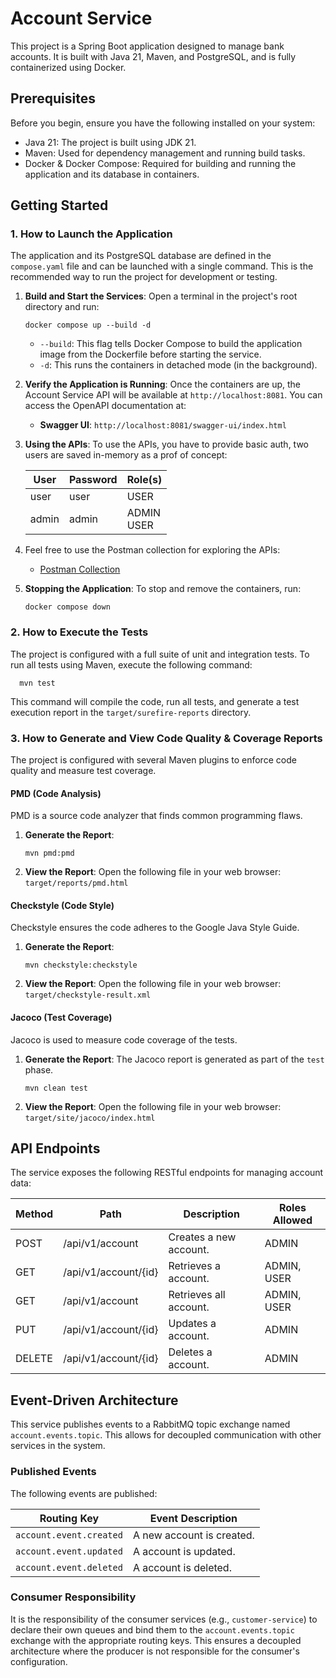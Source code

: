 # Account Service

This project is a Spring Boot application designed to manage bank accounts. It is built with Java 21, Maven, and
PostgreSQL, and is fully containerized using Docker.

## Prerequisites

Before you begin, ensure you have the following installed on your system:

* Java 21: The project is built using JDK 21.
* Maven: Used for dependency management and running build tasks.
* Docker & Docker Compose: Required for building and running the application and its database in containers.

## Getting Started

### 1. How to Launch the Application

The application and its PostgreSQL database are defined in the `compose.yaml` file and can be launched with a single
command. This is the recommended way to run the project for development or testing.

1. **Build and Start the Services**: Open a terminal in the project's root directory and run:
   ```shell
   docker compose up --build -d
   ```
    * `--build`: This flag tells Docker Compose to build the application image from the Dockerfile before starting the
      service.
    * `-d`: This runs the containers in detached mode (in the background).

2. **Verify the Application is Running**: Once the containers are up, the Account Service API will be available at
   `http://localhost:8081`. You can access the OpenAPI documentation at:
    * **Swagger UI**: `http://localhost:8081/swagger-ui/index.html`

3. **Using the APIs**: To use the APIs, you have to provide basic auth, two users are saved in-memory as a prof of
   concept:

   | User  | Password | Role(s)        |
   |-------|----------|----------------|
   | user  | user     | USER           |
   | admin | admin    | ADMIN<br/>USER |

4. Feel free to use the Postman collection for exploring the APIs:
   * [Postman Collection](Account%20Service.postman_collection.json)

5. **Stopping the Application**: To stop and remove the containers, run:
   ```shell
   docker compose down
   ```

### 2. How to Execute the Tests

The project is configured with a full suite of unit and integration tests. To run all tests using Maven, execute the
following command:

```shell 
  mvn test
```

This command will compile the code, run all tests, and generate a test execution report in the `target/surefire-reports`
directory.

### 3. How to Generate and View Code Quality & Coverage Reports

The project is configured with several Maven plugins to enforce code quality and measure test coverage.

#### PMD (Code Analysis)

PMD is a source code analyzer that finds common programming flaws.

1. **Generate the Report**:
   ```shell
   mvn pmd:pmd
   ```
2. **View the Report**: Open the following file in your web browser:
   `target/reports/pmd.html`

#### Checkstyle (Code Style)

Checkstyle ensures the code adheres to the Google Java Style Guide.

1. **Generate the Report**:
   ```shell
   mvn checkstyle:checkstyle
   ```
2. **View the Report**: Open the following file in your web browser:
   `target/checkstyle-result.xml`

#### Jacoco (Test Coverage)

Jacoco is used to measure code coverage of the tests.

1. **Generate the Report**: The Jacoco report is generated as part of the `test` phase.
   ```shell
   mvn clean test
   ```
2. **View the Report**: Open the following file in your web browser:
   `target/site/jacoco/index.html`

## API Endpoints

The service exposes the following RESTful endpoints for managing account data:

| Method | Path                 | Description            | Roles Allowed |
|--------|----------------------|------------------------|---------------|
| POST   | /api/v1/account      | Creates a new account. | ADMIN         |
| GET    | /api/v1/account/{id} | Retrieves a account.   | ADMIN, USER   |
| GET    | /api/v1/account      | Retrieves all account. | ADMIN, USER   |
| PUT    | /api/v1/account/{id} | Updates a account.     | ADMIN         |
| DELETE | /api/v1/account/{id} | Deletes a account.     | ADMIN         |

## Event-Driven Architecture

This service publishes events to a RabbitMQ topic exchange named `account.events.topic`. This allows for decoupled
communication with other services in the system.

### Published Events

The following events are published:

| Routing Key             | Event Description         |
|-------------------------|---------------------------|
| `account.event.created` | A new account is created. |
| `account.event.updated` | A account is updated.     |
| `account.event.deleted` | A account is deleted.     |

### Consumer Responsibility

It is the responsibility of the consumer services (e.g., `customer-service`) to declare their own queues and bind them
to the `account.events.topic` exchange with the appropriate routing keys. This ensures a decoupled architecture where
the producer is not responsible for the consumer's configuration.
